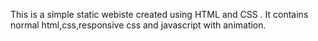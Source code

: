 This is a simple static webiste created using HTML and CSS . It contains normal html,css,responsive css and javascript with animation.